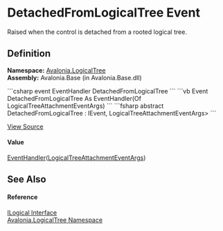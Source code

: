 # DetachedFromLogicalTree Event


Raised when the control is detached from a rooted logical tree.



## Definition
**Namespace:** <a href="N_Avalonia_LogicalTree">Avalonia.LogicalTree</a>  
**Assembly:** Avalonia.Base (in Avalonia.Base.dll)

<Tabs groupId="api-code-preview">
<TabItem value="csharp" label="C#">
```csharp
event EventHandler<LogicalTreeAttachmentEventArgs> DetachedFromLogicalTree
```
</TabItem>
<TabItem value="vb" label="VB">
```vb
Event DetachedFromLogicalTree As EventHandler(Of LogicalTreeAttachmentEventArgs)
```
</TabItem>
<TabItem value="fsharp" label="F#">
```fsharp
abstract DetachedFromLogicalTree : IEvent<EventHandler<LogicalTreeAttachmentEventArgs>,
    LogicalTreeAttachmentEventArgs>
```
</TabItem>
</Tabs>



<a href="https://github.com/AvaloniaUI/Avalonia/tree/master/src/Avalonia.Base/LogicalTree/ILogical.cs" title="View the source code">View Source</a>



#### Value
<a href="https://learn.microsoft.com/dotnet/api/system.eventhandler-1" target="_blank" rel="noopener noreferrer">EventHandler</a>(<a href="T_Avalonia_LogicalTree_LogicalTreeAttachmentEventArgs">LogicalTreeAttachmentEventArgs</a>)

## See Also


#### Reference
<a href="T_Avalonia_LogicalTree_ILogical">ILogical Interface</a>  
<a href="N_Avalonia_LogicalTree">Avalonia.LogicalTree Namespace</a>  

